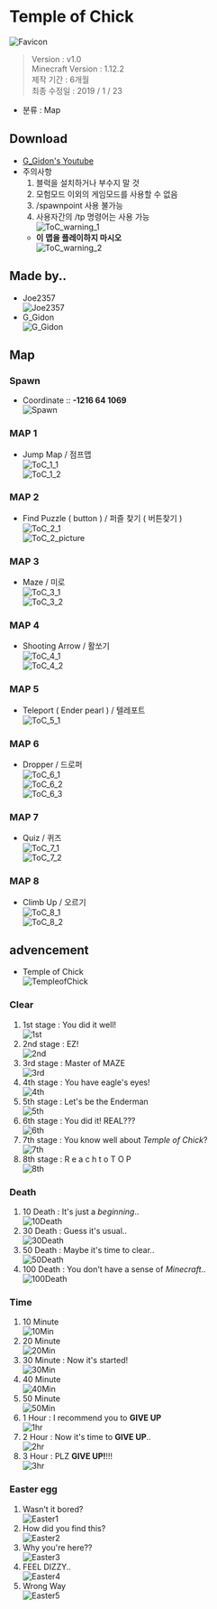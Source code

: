 ﻿# Temple of Chick
  ![Favicon](./picture/Favicon.png)
  > Version : v1.0  
  > Minecraft Version : 1.12.2  
  > 제작 기간 : 6개월  
  > 최종 수정일 : 2019 / 1 / 23
  - 분류 : Map
## Download
  - [G_Gidon's Youtube](https://www.youtube.com/watch?v=Uems7DvH7NA)  
  - 주의사항
    1. 블럭을 설치하거나 부수지 말 것
    2. 모험모드 이외의 게임모드를 사용할 수 없음
    3. /spawnpoint 사용 불가능
    4. 사용자간의 /tp 명령어는 사용 가능  
    ![ToC_warning_1](./picture/Toc-warning_1.png)
    - **이 맵을 플레이하지 마시오**  
    ![ToC_warning_2](./picture/Toc-warning_2.png)
## Made by..
  - Joe2357  
  ![Joe2357](./picture/Joe2357.png)  
  - G_Gidon  
  ![G_Gidon](./picture/G_Gidon.png)
## Map
### Spawn
  - Coordinate :: **-1216 64 1069**  
  ![Spawn](./picture/Spawn.png)
### MAP 1
  - Jump Map / 점프맵  
  ![ToC_1_1](./picture/map/Toc-1_1.png)  
  ![ToC_1_2](./picture/map/Toc-1_2.png)
### MAP 2
  - Find Puzzle ( button ) / 퍼즐 찾기 ( 버튼찾기 )  
  ![ToC_2_1](./picture/map/Toc-2_1.png)  
  ![ToC_2_picture](./picture/map/Toc-2_picture.png)
### MAP 3
  - Maze / 미로  
  ![ToC_3_1](./picture/map/Toc-3_1.png)  
  ![ToC_3_2](./picture/map/Toc-3_2.png)
### MAP 4
  - Shooting Arrow / 활쏘기  
  ![ToC_4_1](./picture/map/Toc-4_1.png)  
  ![ToC_4_2](./picture/map/Toc-4_2.png)
### MAP 5
  - Teleport ( Ender pearl ) / 텔레포트  
  ![ToC_5_1](./picture/map/Toc-5_1.png)
### MAP 6
  - Dropper / 드로퍼  
  ![ToC_6_1](./picture/map/Toc-6_1.png)  
  ![ToC_6_2](./picture/map/Toc-6_2.png)  
  ![ToC_6_3](./picture/map/Toc-6_3.png)  
### MAP 7
  - Quiz / 퀴즈  
  ![ToC_7_1](./picture/map/Toc-7_1.png)  
  ![ToC_7_2](./picture/map/Toc-7_2.png)
### MAP 8
  - Climb Up / 오르기  
  ![ToC_8_1](./picture/map/Toc-8_1.png)  
  ![ToC_8_2](./picture/map/Toc-8_2.png)
## advencement
  - Temple of Chick  
  ![TempleofChick](./picture/advencement/AD_TempleofChick.png)
### Clear
  1. 1st stage : You did it well!  
  ![1st](./picture/advencement/AD_1st.png)
  2. 2nd stage : EZ!  
  ![2nd](./picture/advencement/AD_2nd.png)
  3. 3rd stage : Master of MAZE  
  ![3rd](./picture/advencement/AD_3rd.png)
  4. 4th stage : You have eagle's eyes!  
  ![4th](./picture/advencement/AD_4th.png)
  5. 5th stage : Let's be the Enderman  
  ![5th](./picture/advencement/AD_5th.png)
  6. 6th stage : You did it! REAL???  
  ![6th](./picture/advencement/AD_6th.png)
  7. 7th stage : You know well about *Temple of Chick*?  
  ![7th](./picture/advencement/AD_7th.png)
  8. 8th stage : R e a c h t o T O P  
  ![8th](./picture/advencement/AD_8th.png)
### Death
  1. 10 Death : It's just a *beginning*..  
  ![10Death](./picture/advencement/AD_10Death.png)
  2. 30 Death : Guess it's usual..  
  ![30Death](./picture/advencement/AD_30Death.png)
  3. 50 Death : Maybe it's time to clear..  
  ![50Death](./picture/advencement/AD_50Death.png)
  4. 100 Death : You don't have a sense of *Minecraft*..  
  ![100Death](./picture/advencement/AD_100Death.png)
### Time
  1. 10 Minute  
  ![10Min](./picture/advencement/AD_10Min.png)
  2. 20 Minute  
  ![20Min](./picture/advencement/AD_20Min.png)
  3. 30 Minute : Now it's started!  
  ![30Min](./picture/advencement/AD_30Min.png)
  4. 40 Minute  
  ![40Min](./picture/advencement/AD_40Min.png)
  5. 50 Minute  
  ![50Min](./picture/advencement/AD_50Min.png)
  6. 1 Hour : I recommend you to **GIVE UP**  
  ![1hr](./picture/advencement/AD_1hr.png)
  7. 2 Hour : Now it's time to **GIVE UP**..  
  ![2hr](./picture/advencement/AD_2hr.png)
  8. 3 Hour : PLZ **GIVE UP!**!!!  
  ![3hr](./picture/advencement/AD_3hr.png)
### Easter egg
  1. Wasn't it bored?  
  ![Easter1](./picture/advencement/AD_Easter1.png)
  2. How did you find this?  
  ![Easter2](./picture/advencement/AD_Easter2.png)
  3. Why you're here??  
  ![Easter3](./picture/advencement/AD_Easter3.png)
  4. FEEL DIZZY..  
  ![Easter4](./picture/advencement/AD_Easter4.png)
  5. Wrong Way  
  ![Easter5](./picture/advencement/AD_Easter5.png)